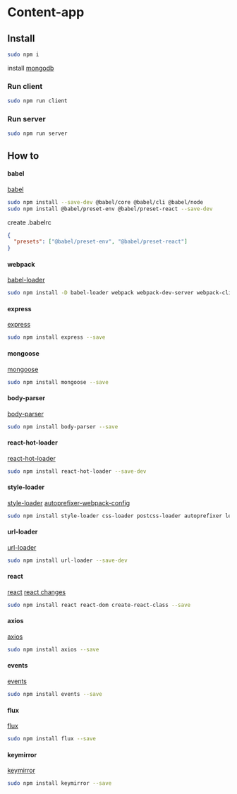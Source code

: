 # Content-app

## Install
```bash
sudo npm i
```
install [mongodb](https://www.mongodb.com/)

### Run client
```bash
sudo npm run client
```
### Run server
```bash
sudo npm run server
```

## How to
#### babel
[babel](https://babeljs.io/setup#installation)
```bash
sudo npm install --save-dev @babel/core @babel/cli @babel/node
sudo npm install @babel/preset-env @babel/preset-react --save-dev
```
create .babelrc
```json
{
  "presets": ["@babel/preset-env", "@babel/preset-react"]
}
```

#### webpack
[babel-loader](https://github.com/babel/babel-loader)
```bash
sudo npm install -D babel-loader webpack webpack-dev-server webpack-cli --save-dev
```

#### express
[express](https://expressjs.com/ru/starter/installing.html)
```bash
sudo npm install express --save
```

#### mongoose
[mongoose](https://mongoosejs.com/)
```bash
sudo npm install mongoose --save
```

#### body-parser
[body-parser](https://www.npmjs.com/package/body-parser)
```bash
sudo npm install body-parser --save
```

#### react-hot-loader
[react-hot-loader](https://github.com/gaearon/react-hot-loader)
```bash
sudo npm install react-hot-loader --save-dev
```

#### style-loader
[style-loader](https://github.com/webpack-contrib/style-loader)
[autoprefixer-webpack-config](https://blog.zverit.com/frontend/2017/09/15/autoprefixer-webpack-config/)
```bash
sudo npm install style-loader css-loader postcss-loader autoprefixer less-loader --save-dev
```

#### url-loader
[url-loader](https://www.npmjs.com/package/url-loader)
```bash
sudo npm install url-loader --save-dev
```

#### react
[react](https://github.com/facebook/react)
[react changes](https://stackoverflow.com/questions/46482433/reactjs-createclass-is-not-a-function#answer-50771542)
```bash
sudo npm install react react-dom create-react-class --save
```

#### axios
[axios](https://www.npmjs.com/package/axios)
```bash
sudo npm install axios --save
```

#### events
[events](https://www.npmjs.com/package/events)
```bash
sudo npm install events --save
```

#### flux
[flux](https://www.npmjs.com/package/flux)
```bash
sudo npm install flux --save
```

#### keymirror
[keymirror](https://www.npmjs.com/package/keymirror)
```bash
sudo npm install keymirror --save
```
